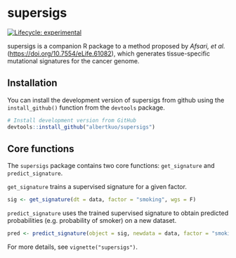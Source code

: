 
<!-- README.md is generated from README.Rmd. Please edit that file -->

# supersigs

<!-- badges: start -->

[![Lifecycle:
experimental](https://img.shields.io/badge/lifecycle-experimental-blue.svg)](https://www.tidyverse.org/lifecycle/#experimental)
<!-- [![CRAN Status](https://www.r-pkg.org/badges/version/pkgdown)](https://cran.r-project.org/package=pkgdown) -->
<!-- [![R build status](https://github.com/r-lib/pkgdown/workflows/R-CMD-check/badge.svg)](https://github.com/r-lib/supersigs/actions) -->
<!-- [![Codecov test coverage](https://codecov.io/gh/r-lib/pkgdown/branch/master/graph/badge.svg)](https://codecov.io/gh/r-lib/supersigs?branch=master) -->
<!-- badges: end -->

supersigs is a companion R package to a method proposed by *Afsari, et
al.* (<https://doi.org/10.7554/eLife.61082>), which generates
tissue-specific mutational signatures for the cancer genome.

## Installation

You can install the development version of supersigs from github using
the `install_github()` function from the `devtools` package.

``` r
# Install development version from GitHub
devtools::install_github("albertkuo/supersigs")
```

## Core functions

The `supersigs` package contains two core functions: `get_signature` and
`predict_signature`.

`get_signature` trains a supervised signature for a given factor.

``` r
sig <- get_signature(dt = data, factor = "smoking", wgs = F)
```

`predict_signature` uses the trained supervised signature to obtain
predicted probabilities (e.g. probability of smoker) on a new dataset.

``` r
pred <- predict_signature(object = sig, newdata = data, factor = "smoking")
```

For more details, see `vignette("supersigs")`.

